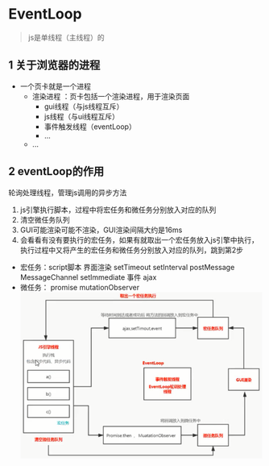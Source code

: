 # EventLoop
>js是单线程（主线程）的

## 1 关于浏览器的进程
- 一个页卡就是一个进程
    - 渲染进程 ：页卡包括一个渲染进程，用于渲染页面
        - gui线程（与js线程互斥）
        - js线程（与ui线程互斥）
        - 事件触发线程（eventLoop）
        - ...
    - ...
## 2 eventLoop的作用
轮询处理线程，管理js调用的异步方法
1. js引擎执行脚本，过程中将宏任务和微任务分别放入对应的队列
2. 清空微任务队列
3. GUI可能渲染可能不渲染，GUI渲染间隔大约是16ms
4. 会看看有没有要执行的宏任务，如果有就取出一个宏任务放入js引擎中执行，执行过程中又将产生的宏任务和微任务分别放入对应的队列，跳到第2步
- 宏任务：script脚本  界面渲染 setTimeout setInterval postMessage MessageChannel setImmediate  事件 ajax
- 微任务： promise mutationObserver 
![Alt text](./img/eventLoop.png)